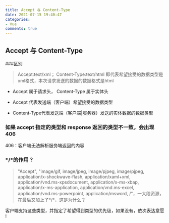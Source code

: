 ```yaml
---
title: Accept 与 Content-Type
date: 2021-07-15 19:40:47
categories:
- Vue
comments: true
---
```




## Accept 与 Content-Type

###区别

> Accept:text/xml；
> Content-Type:text/html
> 即代表希望接受的数据类型是xml格式，本次请求发送的数据的数据格式是html

- Accept 属于请求头， Content-Type 属于实体头

- Accept 代表发送端（客户端）希望接受的数据类型

- Content-Type代表发送端（客户端|服务器）发送的实体数据的数据类型



### 如果 accept 指定的类型和 response 返回的类型不一致，会出现 406
 406：客户端无法解析服务端返回的内容



### \*/*的作用？

>  "Accept",   "image/gif, image/jpeg, image/pjpeg, image/pjpeg, application/x-shockwave-flash, application/xaml+xml, application/vnd.ms-xpsdocument, application/x-ms-xbap, application/x-ms-application, application/vnd.ms-excel, application/vnd.ms-powerpoint, application/msword, /"，一大段资源，在最后又加上了*/*，这是为什么？

客户端支持这些类型，并指定了希望得到类型的优先级，如果没有，依次表达意愿 !

